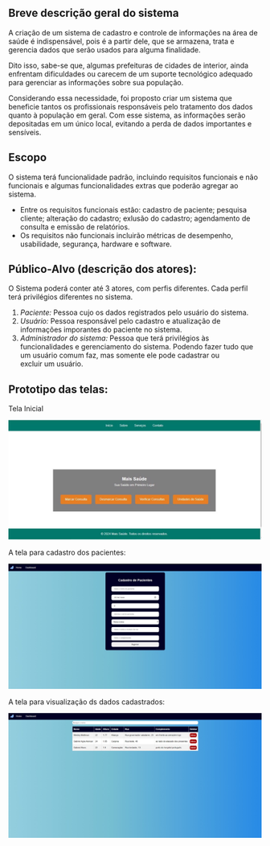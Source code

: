 ## **Breve descrição geral do sistema**

A criação de um sistema de cadastro e controle de informações na área de saúde é indispensável, pois é a partir dele, que se armazena, trata e gerencia dados que serão usados para alguma finalidade. 

Dito isso, sabe-se que, algumas prefeituras de cidades de interior, ainda enfrentam dificuldades ou carecem de um suporte tecnológico adequado para gerenciar as informações sobre sua população. 

Considerando essa necessidade, foi proposto criar um sistema que beneficie tantos os profissionais responsáveis pelo tratamento dos dados quanto à população em geral. 
Com esse sistema, as informações serão depositadas em um único local, evitando a perda de dados importantes e sensíveis.

## **Escopo**

O sistema terá funcionalidade padrão, incluindo requisitos funcionais e não funcionais e algumas funcionalidades extras que poderão agregar ao sistema.

* Entre os requisitos funcionais estão: cadastro de paciente; pesquisa cliente; alteração do cadastro; exlusão do cadastro; agendamento de consulta e emissão de relatórios.
* Os requisitos não funcionais incluirão métricas de desempenho, usabilidade, segurança, hardware e software.

## **Público-Alvo** (descrição dos atores):

O Sistema poderá conter até 3 atores, com perfis diferentes. Cada perfil terá privilégios diferentes no sistema.

1. *Paciente:* Pessoa cujo os dados registrados pelo usuário do sistema.
2.  *Usuário:* Pessoa responsável pelo cadastro e atualização de informações imporantes do paciente no sistema.
3.   *Administrador do sistema:* Pessoa que terá privilégios às funcionalidades e gerenciamento do sistema. Podendo fazer tudo que um usuário comum faz, mas somente ele pode cadastrar ou excluir um usuário.

## **Prototipo das telas:**

Tela Inicial

![tela_inicial](tela_inicial.jpg)

A tela para cadastro dos pacientes:

![tela_front_cadastro](tela_front_cadastro.jpg)

A tela para visualização ds dados cadastrados:

![tela_front_dashboard](tela_front_dashboard.jpg)

